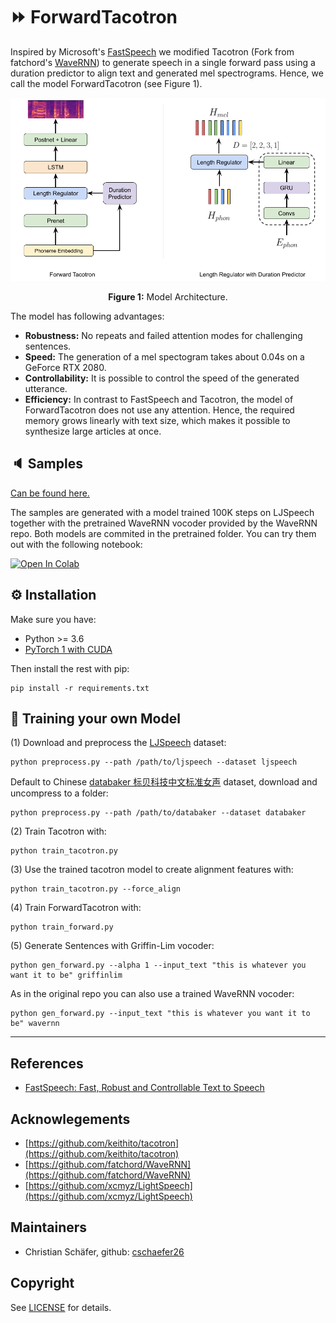 # ⏩ ForwardTacotron

Inspired by Microsoft's [FastSpeech](https://www.microsoft.com/en-us/research/blog/fastspeech-new-text-to-speech-model-improves-on-speed-accuracy-and-controllability/)
we modified Tacotron (Fork from fatchord's [WaveRNN](https://github.com/fatchord/WaveRNN)) to generate speech in a single forward pass using a duration predictor to align text and generated mel spectrograms. Hence, we call the model ForwardTacotron (see Figure 1).

<p align="center">
  <img src="assets/model.png" width="700" />
</p>
<p align="center">
  <b>Figure 1:</b> Model Architecture.
</p>

The model has following advantages:
- **Robustness:** No repeats and failed attention modes for challenging sentences.
- **Speed:** The generation of a mel spectogram takes about 0.04s on a GeForce RTX 2080.
- **Controllability:** It is possible to control the speed of the generated utterance.
- **Efficiency:** In contrast to FastSpeech and Tacotron, the model of ForwardTacotron
does not use any attention. Hence, the required memory grows linearly with text size, which makes it possible to synthesize large articles at once.


## 🔈 Samples

[Can be found here.](https://as-ideas.github.io/ForwardTacotron/)

The samples are generated with a model trained 100K steps on LJSpeech together with the pretrained WaveRNN vocoder
provided by the WaveRNN repo. Both models are commited in the pretrained folder. You can try them out with the following notebook:  

[![Open In Colab](https://colab.research.google.com/assets/colab-badge.svg)](https://colab.research.google.com/github/as-ideas/ForwardTacotron/blob/master/notebooks/synthesize.ipynb)

## ⚙️ Installation

Make sure you have:

* Python >= 3.6
* [PyTorch 1 with CUDA](https://pytorch.org/)

Then install the rest with pip:
```
pip install -r requirements.txt
```

## 🚀 Training your own Model

(1) Download and preprocess the [LJSpeech](https://keithito.com/LJ-Speech-Dataset/) dataset:
```
python preprocess.py --path /path/to/ljspeech --dataset ljspeech
```
Default to Chinese [databaker 标贝科技中文标准女声](https://www.data-baker.com/open_source.html) dataset, download and uncompress to a folder:
```
python preprocess.py --path /path/to/databaker --dataset databaker
```
(2) Train Tacotron with:
```
python train_tacotron.py
```
(3) Use the trained tacotron model to create alignment features with:
```
python train_tacotron.py --force_align
```
(4) Train ForwardTacotron with:
```
python train_forward.py
```
(5) Generate Sentences with Griffin-Lim vocoder:
```
python gen_forward.py --alpha 1 --input_text "this is whatever you want it to be" griffinlim
```
As in the original repo you can also use a trained WaveRNN vocoder:
```
python gen_forward.py --input_text "this is whatever you want it to be" wavernn
```
____

## References

* [FastSpeech: Fast, Robust and Controllable Text to Speech](https://arxiv.org/abs/1905.09263)

## Acknowlegements

* [https://github.com/keithito/tacotron](https://github.com/keithito/tacotron)
* [https://github.com/fatchord/WaveRNN](https://github.com/fatchord/WaveRNN)
* [https://github.com/xcmyz/LightSpeech](https://github.com/xcmyz/LightSpeech)

## Maintainers

* Christian Schäfer, github: [cschaefer26](https://github.com/cschaefer26)

## Copyright

See [LICENSE](LICENSE) for details.
